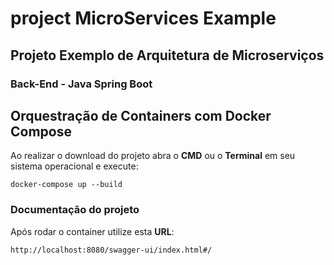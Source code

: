 # project MicroServices Example

## Projeto Exemplo de Arquitetura de Microserviços

### Back-End - Java Spring Boot

## Orquestração de Containers com Docker Compose

Ao realizar o download do projeto abra o **CMD** ou o **Terminal** em seu sistema operacional e execute:

```
docker-compose up --build
```

### Documentação do projeto

Após rodar o container utilize esta **URL**:

```
http://localhost:8080/swagger-ui/index.html#/

```
